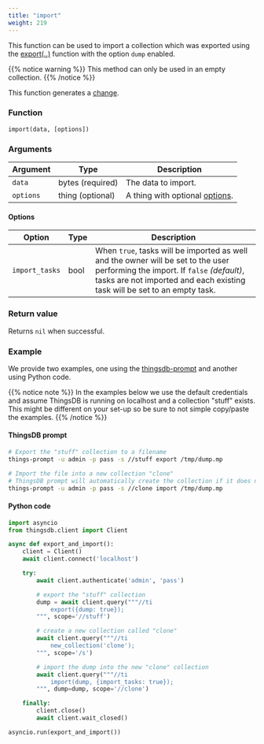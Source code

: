 ```yaml
---
title: "import"
weight: 219
---
```


This function can be used to import a collection which was exported using the [export(..)](../import) function with the option `dump` enabled.

{{% notice warning %}}
This method can only be used in an empty collection.
{{% /notice %}}

This function generates a [change](../../overview/changes).

### Function

`import(data, [options])`

### Arguments

Argument  | Type             | Description
--------- | ---------------- | -----------
`data`    | bytes (required) | The data to import.
`options` | thing (optional) | A thing with optional [options](#options).

#### Options

Option | Type | Description
------ | ---- | -----------
`import_tasks` | bool | When `true`, tasks will be imported as well and the owner will be set to the user performing the import. If `false` *(default)*, tasks are not imported and each existing task will be set to an empty task.

### Return value

Returns `nil` when successful.

### Example

We provide two examples, one using the [thingsdb-prompt](https://github.com/thingsdb/ThingsPrompt) and another using Python code.

{{% notice note %}}
In the examples below we use the default credentials and assume ThingsDB is running on localhost and a collection "stuff" exists. This might be different on your set-up so be sure to not simple copy/paste the examples.
{{% /notice %}}

#### ThingsDB prompt

```bash
# Export the "stuff" collection to a filename
things-prompt -u admin -p pass -s //stuff export /tmp/dump.mp

# Import the file into a new collection "clone"
# ThingsDB prompt will automatically create the collection if it does not exist
things-prompt -u admin -p pass -s //clone import /tmp/dump.mp
```

#### Python code

```python
import asyncio
from thingsdb.client import Client

async def export_and_import():
    client = Client()
    await client.connect('localhost')

    try:
        await client.authenticate('admin', 'pass')

        # export the "stuff" collection
        dump = await client.query("""//ti
            export({dump: true});
        """, scope='//stuff')

        # create a new collection called "clone"
        await client.query("""//ti
            new_collection('clone');
        """, scope='/s')

        # import the dump into the new "clone" collection
        await client.query("""//ti
            import(dump, {import_tasks: true});
        """, dump=dump, scope='//clone')

    finally:
        client.close()
        await client.wait_closed()

asyncio.run(export_and_import())
```